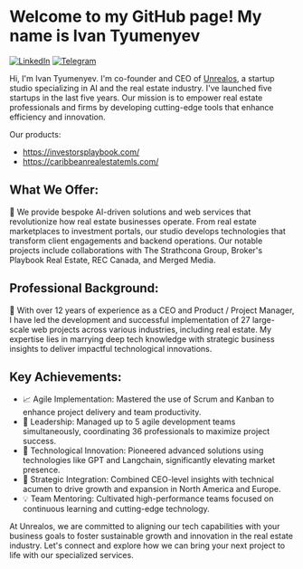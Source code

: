 # Welcome to my GitHub page! My name is Ivan Tyumenyev

[![LinkedIn](https://img.shields.io/badge/LinkedIn-profile-%230e76a8?style=flat&logo=linkedin)](https://www.linkedin.com/in/ivan-tyumenyev)
[![Telegram](https://img.shields.io/badge/Telegram-ping-%232CA5E0?style=flat&logo=telegram)](https://t.me/ivan_tyumenyev)

Hi, I'm Ivan Tyumenyev. I'm co-founder and CEO of [Unrealos](https://unrealos.com/), a startup studio specializing in AI and the real estate industry. I've launched five startups in the last five years.
Our mission is to empower real estate professionals and firms by developing cutting-edge tools that enhance efficiency and innovation.

Our products:<br>
- https://investorsplaybook.com/<br>
- https://caribbeanrealestatemls.com/<br>

## What We Offer:
🏡 We provide bespoke AI-driven solutions and web services that revolutionize how real estate businesses operate. From real estate marketplaces to investment portals, our studio develops technologies that transform client engagements and backend operations. Our notable projects include collaborations with The Strathcona Group, Broker's Playbook Real Estate, REC Canada, and Merged Media.

## Professional Background:
🌟 With over 12 years of experience as a CEO and Product / Project Manager, I have led the development and successful implementation of 27 large-scale web projects across various industries, including real estate. My expertise lies in marrying deep tech knowledge with strategic business insights to deliver impactful technological innovations.

## Key Achievements:
- 📈 Agile Implementation: Mastered the use of Scrum and Kanban to enhance project delivery and team productivity.
- 🤝 Leadership: Managed up to 5 agile development teams simultaneously, coordinating 36 professionals to maximize project success.
- 🚀 Technological Innovation: Pioneered advanced solutions using technologies like GPT and Langchain, significantly elevating market presence.
- 🔗 Strategic Integration: Combined CEO-level insights with technical acumen to drive growth and expansion in North America and Europe.
- 💡 Team Mentoring: Cultivated high-performance teams focused on continuous learning and cutting-edge technology.

At Unrealos, we are committed to aligning our tech capabilities with your business goals to foster sustainable growth and innovation in the real estate industry. Let's connect and explore how we can bring your next project to life with our specialized services.
